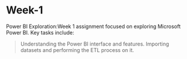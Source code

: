 # Week-1
Power BI Exploration:Week 1 assignment focused on exploring Microsoft Power BI.
Key tasks include:
> Understanding the Power BI interface and features.
> Importing datasets and performing the ETL process on it.

